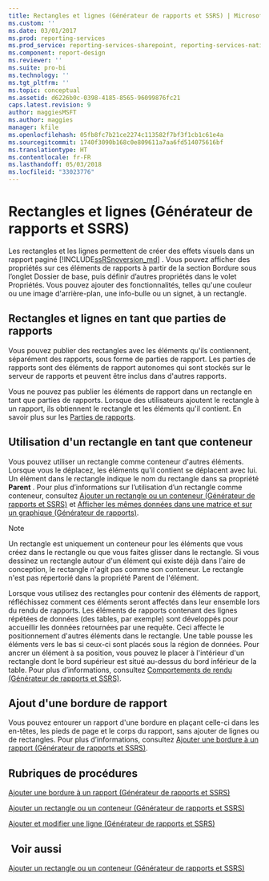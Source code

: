 ```yaml
---
title: Rectangles et lignes (Générateur de rapports et SSRS) | Microsoft Docs
ms.custom: ''
ms.date: 03/01/2017
ms.prod: reporting-services
ms.prod_service: reporting-services-sharepoint, reporting-services-native
ms.component: report-design
ms.reviewer: ''
ms.suite: pro-bi
ms.technology: ''
ms.tgt_pltfrm: ''
ms.topic: conceptual
ms.assetid: d6226b0c-0398-4185-8565-96099876fc21
caps.latest.revision: 9
author: maggiesMSFT
ms.author: maggies
manager: kfile
ms.openlocfilehash: 05fb8fc7b21ce2274c113582f7bf3f1cb1c61e4a
ms.sourcegitcommit: 1740f3090b168c0e809611a7aa6fd514075616bf
ms.translationtype: HT
ms.contentlocale: fr-FR
ms.lasthandoff: 05/03/2018
ms.locfileid: "33023776"
---
```

# <a name="rectangles-and-lines-report-builder-and-ssrs"></a>Rectangles et lignes (Générateur de rapports et SSRS)
  Les rectangles et les lignes permettent de créer des effets visuels dans un rapport paginé [!INCLUDE[ssRSnoversion_md](../../includes/ssrsnoversion-md.md)] . Vous pouvez afficher des propriétés sur ces éléments de rapports à partir de la section Bordure sous l’onglet Dossier de base, puis définir d’autres propriétés dans le volet Propriétés. Vous pouvez ajouter des fonctionnalités, telles qu'une couleur ou une image d'arrière-plan, une info-bulle ou un signet, à un rectangle.  
  
##  <a name="RectanglesLinesReportParts"></a> Rectangles et lignes en tant que parties de rapports  
 Vous pouvez publier des rectangles avec les éléments qu'ils contiennent, séparément des rapports, sous forme de parties de rapport. Les parties de rapports sont des éléments de rapport autonomes qui sont stockés sur le serveur de rapports et peuvent être inclus dans d'autres rapports.  
  
 Vous ne pouvez pas publier les éléments de rapport dans un rectangle en tant que parties de rapports. Lorsque des utilisateurs ajoutent le rectangle à un rapport, ils obtiennent le rectangle et les éléments qu'il contient.  En savoir plus sur les [Parties de rapports](../../reporting-services/report-design/report-parts-report-builder-and-ssrs.md).  
  
##  <a name="RectangleAsContainer"></a> Utilisation d'un rectangle en tant que conteneur  
 Vous pouvez utiliser un rectangle comme conteneur d'autres éléments. Lorsque vous le déplacez, les éléments qu'il contient se déplacent avec lui. Un élément dans le rectangle indique le nom du rectangle dans sa propriété **Parent** . Pour plus d’informations sur l’utilisation d’un rectangle comme conteneur, consultez [Ajouter un rectangle ou un conteneur &#40;Générateur de rapports et SSRS&#41;](../../reporting-services/report-design/add-a-rectangle-or-container-report-builder-and-ssrs.md) et [Afficher les mêmes données dans une matrice et sur un graphique &#40;Générateur de rapports&#41;](../../reporting-services/report-design/display-the-same-data-on-a-matrix-and-a-chart-report-builder.md).  
  
> [!NOTE]  
>  Un rectangle est uniquement un conteneur pour les éléments que vous créez dans le rectangle ou que vous faites glisser dans le rectangle. Si vous dessinez un rectangle autour d'un élément qui existe déjà dans l'aire de conception, le rectangle n'agit pas comme son conteneur. Le rectangle n'est pas répertorié dans la propriété Parent de l'élément.  
  
 Lorsque vous utilisez des rectangles pour contenir des éléments de rapport, réfléchissez comment ces éléments seront affectés dans leur ensemble lors du rendu de rapports. Les éléments de rapports contenant des lignes répétées de données (des tables, par exemple) sont développés pour accueillir les données retournées par une requête. Ceci affecte le positionnement d'autres éléments dans le rectangle. Une table pousse les éléments vers le bas si ceux-ci sont placés sous la région de données. Pour ancrer un élément à sa position, vous pouvez le placer à l'intérieur d'un rectangle dont le bord supérieur est situé au-dessus du bord inférieur de la table. Pour plus d’informations, consultez [Comportements de rendu &#40;Générateur de rapports et SSRS&#41;](../../reporting-services/report-design/rendering-behaviors-report-builder-and-ssrs.md).  
  
##  <a name="ReportBorder"></a> Ajout d'une bordure de rapport  
 Vous pouvez entourer un rapport d'une bordure en plaçant celle-ci dans les en-têtes, les pieds de page et le corps du rapport, sans ajouter de lignes ou de rectangles. Pour plus d’informations, consultez [Ajouter une bordure à un rapport &#40;Générateur de rapports et SSRS&#41;](../../reporting-services/report-design/add-a-border-to-a-report-report-builder-and-ssrs.md).  
  
##  <a name="HowTo"></a> Rubriques de procédures  
 [Ajouter une bordure à un rapport &#40;Générateur de rapports et SSRS&#41;](../../reporting-services/report-design/add-a-border-to-a-report-report-builder-and-ssrs.md)  
  
 [Ajouter un rectangle ou un conteneur &#40;Générateur de rapports et SSRS&#41;](../../reporting-services/report-design/add-a-rectangle-or-container-report-builder-and-ssrs.md)  
  
 [Ajouter et modifier une ligne &#40;Générateur de rapports et SSRS&#41;](../../reporting-services/report-design/add-and-modify-a-line-report-builder-and-ssrs.md)  
  
## <a name="see-also"></a> Voir aussi  
 [Ajouter un rectangle ou un conteneur &#40;Générateur de rapports et SSRS&#41;](../../reporting-services/report-design/add-a-rectangle-or-container-report-builder-and-ssrs.md)  
  
  
